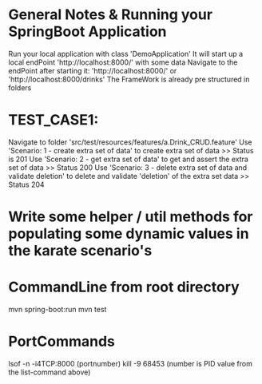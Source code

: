 # General Notes & Running your SpringBoot Application
Run your local application with class 'DemoApplication'
It will start up a local endPoint 'http://localhost:8000/' with some data
Navigate to the endPoint after starting it: 'http://localhost:8000/' or 'http://localhost:8000/drinks'
The FrameWork is already pre structured in folders

# TEST_CASE1:
Navigate to folder 'src/test/resources/features/a.Drink_CRUD.feature'
Use 'Scenario: 1 - create extra set of data' to create extra set of data >> Status is 201
Use 'Scenario: 2 - get extra set of data' to get and assert the extra set of data >> Status 200
Use 'Scenario: 3 - delete extra set of data and validate deletion' to delete and validate 'deletion' of the extra set data >> Status 204


# Write some helper / util methods for populating some dynamic values in the karate scenario's


# CommandLine from root directory
mvn spring-boot:run
mvn test

# PortCommands
lsof -n -i4TCP:8000 (portnumber)
kill -9 68453 (number is PID value from the list-command above)



